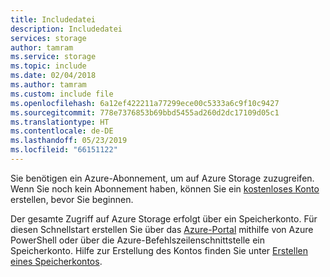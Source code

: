 ```yaml
---
title: Includedatei
description: Includedatei
services: storage
author: tamram
ms.service: storage
ms.topic: include
ms.date: 02/04/2018
ms.author: tamram
ms.custom: include file
ms.openlocfilehash: 6a12ef422211a77299ece00c5333a6c9f10c9427
ms.sourcegitcommit: 778e7376853b69bbd5455ad260d2dc17109d05c1
ms.translationtype: HT
ms.contentlocale: de-DE
ms.lasthandoff: 05/23/2019
ms.locfileid: "66151122"
---
```

Sie benötigen ein Azure-Abonnement, um auf Azure Storage zuzugreifen. Wenn Sie noch kein Abonnement haben, können Sie ein [kostenloses Konto](https://azure.microsoft.com/free/?WT.mc_id=A261C142F) erstellen, bevor Sie beginnen.

Der gesamte Zugriff auf Azure Storage erfolgt über ein Speicherkonto. Für diesen Schnellstart erstellen Sie über das [Azure-Portal](https://portal.azure.com/) mithilfe von Azure PowerShell oder über die Azure-Befehlszeilenschnittstelle ein Speicherkonto. Hilfe zur Erstellung des Kontos finden Sie unter [Erstellen eines Speicherkontos](../articles/storage/common/storage-quickstart-create-account.md).
